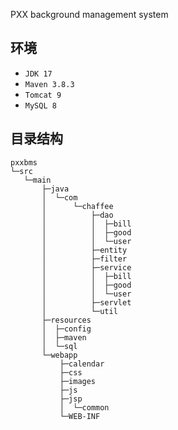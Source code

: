 PXX background management system

## 环境

- `JDK 17`
- `Maven 3.8.3`
- `Tomcat 9`
- `MySQL 8`

## 目录结构

```
pxxbms
└─src
   └─main
       ├─java
       │  └─com
       │      └─chaffee
       │          ├─dao
       │          │  ├─bill
       │          │  ├─good
       │          │  └─user
       │          ├─entity
       │          ├─filter
       │          ├─service
       │          │  ├─bill
       │          │  ├─good
       │          │  └─user
       │          ├─servlet
       │          └─util
       ├─resources
       │  ├─config
       │  ├─maven
       │  └─sql
       └─webapp
           ├─calendar
           ├─css
           ├─images
           ├─js
           ├─jsp
           │  └─common
           └─WEB-INF

```
